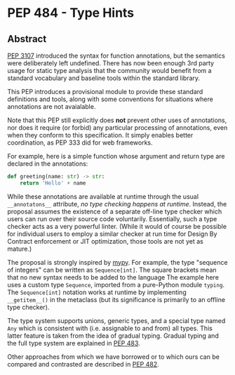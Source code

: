 # PEP 484 - Type Hints

## Abstract 
[PEP 3107](PEP3107_FunctionAnnotations.md) introduced the syntax for function annotations, but the semantics were deliberately left undefined. There has now been enough 3rd party usage for static type analysis that the community would benefit from a standard vocabulary and baseline tools within the standard library.

This PEP introduces a provisional module to provide these standard definitions and tools, along with some conventions for situations where annotations are not avaialable.

Note that this PEP still explicitly does __not__ prevent other uses of annotations, nor does it require (or forbid) any particular processing of annotations, even when they conform to this specification. It simply enables better coordination, as PEP 333 did for web frameworks.

For example, here is a simple function whose argument and return type are declared in the annotations:

```python
def greeting(name: str) -> str:
    return 'Hello' + name
```
While these annotations are available at runtime through the usual `__annotatons__` attribute, _no type checking happens at runtime_. Instead, the proposal assumes the existence of a separate off-line type checker which users can run over their source code voluntarily. Essentially, such a type checker acts as a very powerful linter. (While it would of course be possible for individual users to employ a similar checker at run time for Design By Contract enforcement or JIT optimization,
those tools are not yet as mature.)

The proposal is strongly inspired by [mypy](https://mypy-lang.org/). For example, the type "sequence of integers" can be written as `Sequence[int]`. The square brackets mean that no new syntax needs to be added to the language The example here uses a custom type `Sequence`, imported from a pure-Python module `typing`. The `Sequence[int]` notation works at runtime by implementing `__getitem__()` in the metaclass (but its significance is primarily to an offline type checker).

The type system supports unions, generic types, and a special type named `Any` which is consistent with (i.e. assignable to and from) all types. This latter feature is taken from the idea of gradual typing. Gradual typing and the full type system are explained in [PEP 483](PEP483_TheTheoryOfTypeHints.md).

Other approaches from which we have borrowed or to which ours can be compared and contrasted are described in [PEP 482]().

